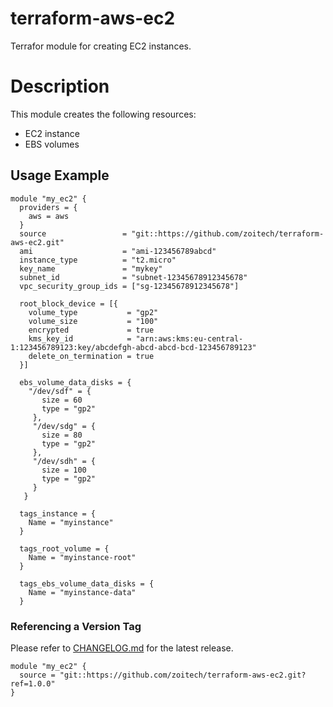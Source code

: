 # terraform-aws-ec2

Terrafor module for creating EC2 instances.

# Description

This module creates the following resources:

* EC2 instance
* EBS volumes

## Usage Example

```hcl
module "my_ec2" {
  providers = {
    aws = aws
  }
  source                 = "git::https://github.com/zoitech/terraform-aws-ec2.git"
  ami                    = "ami-123456789abcd"
  instance_type          = "t2.micro"
  key_name               = "mykey"
  subnet_id              = "subnet-12345678912345678"
  vpc_security_group_ids = ["sg-12345678912345678"]

  root_block_device = [{
    volume_type           = "gp2"
    volume_size           = "100"
    encrypted             = true
    kms_key_id            = "arn:aws:kms:eu-central-1:123456789123:key/abcdefgh-abcd-abcd-bcd-123456789123"
    delete_on_termination = true
  }]

  ebs_volume_data_disks = {
    "/dev/sdf" = {
       size = 60
       type = "gp2"
     },
     "/dev/sdg" = {
       size = 80
       type = "gp2"
     },
     "/dev/sdh" = {
       size = 100
       type = "gp2"
     }
   }

  tags_instance = {
    Name = "myinstance"
  }

  tags_root_volume = {
    Name = "myinstance-root"
  }

  tags_ebs_volume_data_disks = {
    Name = "myinstance-data"
  }
```

### Referencing a Version Tag

Please refer to [CHANGELOG.md](CHANGELOG.md) for the latest release.

```hcl
module "my_ec2" {
  source = "git::https://github.com/zoitech/terraform-aws-ec2.git?ref=1.0.0"
}
```